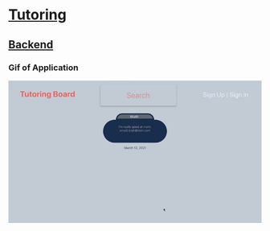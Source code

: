 # [Tutoring](https://tutoring-frontend-randyarbolaez0.vercel.app/)

## [Backend](https://github.com/randyarbolaez/tutoring-api)

### Gif of Application
![Alt Text](./public/tutoring.gif)
